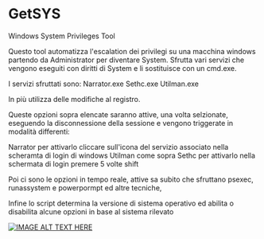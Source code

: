 # GetSYS
Windows System Privileges Tool

Questo tool automatizza l'escalation dei privilegi su una macchina windows partendo da Administrator per diventare System.
Sfrutta vari servizi che vengono eseguiti con diritti di System e li sostituisce con un cmd.exe.

I servizi sfruttati sono:
Narrator.exe
Sethc.exe
Utilman.exe

In più utilizza delle modifiche al registro.

Queste opzioni sopra elencate saranno attive, una volta selzionate, eseguendo la disconnessione della sessione e vengono triggerate in modalità differenti:

Narrator per attivarlo cliccare sull'icona del servizio associato nella scheramta di login di windows
Utilman come sopra
Sethc per attivarlo nella schermata di login premere 5 volte shift

Poi ci sono le opzioni in tempo reale, attive sa subito che sfruttano psexec, runassystem e powerpormpt ed altre tecniche,

Infine lo script determina la versione di sistema operativo ed abilita o disabilita alcune opzioni in base al sistema rilevato

[![IMAGE ALT TEXT HERE](https://img.youtube.com/vi/YOUTUBE_VIDEO_ID_HERE/0.jpg)](https://www.youtube.com/watch?v=YOUTUBE_VIDEO_ID_HERE)
